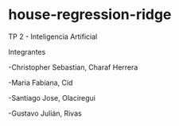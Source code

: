 # house-regression-ridge

TP 2 - Inteligencia Artificial

Integrantes

-Christopher Sebastian, Charaf Herrera

-Maria Fabiana, Cid

-Santiago Jose, Olaciregui

-Gustavo Julián, Rivas
